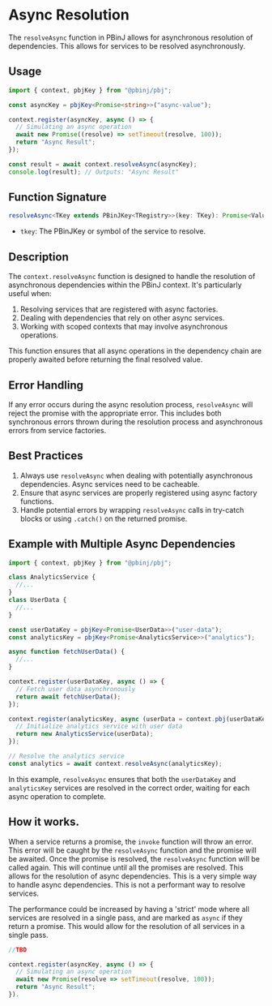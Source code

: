 # Async Resolution

The `resolveAsync` function in PBinJ allows for asynchronous resolution of dependencies. This allows for services to be resolved asynchronously.

## Usage

```typescript
import { context, pbjKey } from "@pbinj/pbj";

const asyncKey = pbjKey<Promise<string>>("async-value");

context.register(asyncKey, async () => {
  // Simulating an async operation
  await new Promise((resolve) => setTimeout(resolve, 100));
  return "Async Result";
});

const result = await context.resolveAsync(asyncKey);
console.log(result); // Outputs: "Async Result"
```

## Function Signature

```ts
resolveAsync<TKey extends PBinJKey<TRegistry>>(key: TKey): Promise<ValueOf<TRegistry, TKey>>
```

- `tkey`: The PBinJKey or symbol of the service to resolve.

## Description

The `context.resolveAsync` function is designed to handle the resolution of asynchronous dependencies within the PBinJ context. It's particularly useful when:

1. Resolving services that are registered with async factories.
2. Dealing with dependencies that rely on other async services.
3. Working with scoped contexts that may involve asynchronous operations.

This function ensures that all async operations in the dependency chain are properly awaited before returning the final resolved value.

## Error Handling

If any error occurs during the async resolution process, `resolveAsync` will reject the promise with the appropriate error. This includes both synchronous errors thrown during the resolution process and asynchronous errors from service factories.

## Best Practices

1. Always use `resolveAsync` when dealing with potentially asynchronous dependencies. Async services need to be cacheable.
2. Ensure that async services are properly registered using async factory functions.
3. Handle potential errors by wrapping `resolveAsync` calls in try-catch blocks or using `.catch()` on the returned promise.

## Example with Multiple Async Dependencies

```typescript
import { context, pbjKey } from "@pbinj/pbj";

class AnalyticsService {
  //...
}
class UserData {
  //...
}

const userDataKey = pbjKey<Promise<UserData>>("user-data");
const analyticsKey = pbjKey<Promise<AnalyticsService>>("analytics");

async function fetchUserData() {
  //...
}

context.register(userDataKey, async () => {
  // Fetch user data asynchronously
  return await fetchUserData();
});

context.register(analyticsKey, async (userData = context.pbj(userDataKey)) => {
  // Initialize analytics service with user data
  return new AnalyticsService(userData);
});

// Resolve the analytics service
const analytics = await context.resolveAsync(analyticsKey);
```

In this example, `resolveAsync` ensures that both the `userDataKey` and `analyticsKey` services are resolved in the correct order, waiting for each async operation to complete.

## How it works.

When a service returns a promise, the `invoke` function will throw an error. This error will be caught by the `resolveAsync` function and the promise will be awaited. Once the promise is resolved, the `resolveAsync` function will be called again. This will continue until all the promises are resolved. This allows for the resolution of async dependencies. This is a very simple way to handle async dependencies. This is not a performant way to resolve services.

The performance could be increased by having a 'strict' mode where all services are resolved in a single pass, and are marked as `async` if they return a promise. This would allow for the resolution of all services in a single pass.

```ts
//TBD

context.register(asyncKey, async () => {
  // Simulating an async operation
  await new Promise(resolve => setTimeout(resolve, 100));
  return "Async Result";
}).



```
